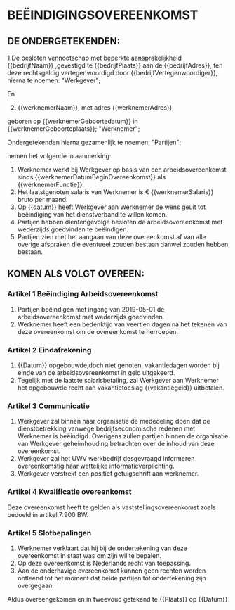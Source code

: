 # BEËINDIGINGSOVEREENKOMST

## DE ONDERGETEKENDEN:

1.De besloten vennootschap met beperkte aansprakelijkheid {{bedrijfNaam}} ,gevestigd te {{bedrijfPlaats}} aan de {{bedrijfAdres}}, ten deze rechtsgeldig vertegenwoordigd door {{bedrijfVertegenwoordiger}}, hierna te noemen: "Werkgever";

En

2. {{werknemerNaam}}, met adres {{werknemerAdres}},

geboren op {{werknemerGeboortedatum}} in {{werknemerGeboorteplaats}}; "Werknemer";

Ondergetekenden hierna gezamenlijk te noemen: "Partijen";

nemen het volgende in aanmerking:

1. Werknemer werkt bij Werkgever op basis van een arbeidsovereenkomst sinds {{werknemerDatumBeginOvereenkomst}} als {{werknemerFunctie}}.
2. Het laatstgenoten salaris van Werknemer is € {{werknemerSalaris}} bruto per maand. 
3. Op {{datum}} heeft Werkgever aan Werknemer de wens geuit tot beëindiging van het dienstverband te willen komen.
4. Partijen hebben dientengevolge besloten de arbeidsovereenkomst met wederzijds goedvinden te beëindigen. 
5. Partijen zien met het aangaan van deze overeenkomst af van alle overige afspraken die eventueel zouden bestaan danwel zouden hebben bestaan.

## KOMEN ALS VOLGT OVEREEN:

### Artikel 1 Beëindiging Arbeidsovereenkomst
1. Partijen beëindigen met ingang van 2019-05-01 de arbeidsovereenkomst met wederzijds goedvinden. 
2. Werknemer heeft een bedenktijd van veertien dagen na het tekenen van deze overeenkomst om de overeenkomst te herroepen. 

### Artikel 2 Eindafrekening

1. {{Datum}} opgebouwde,doch niet genoten, vakantiedagen worden bij einde van de arbeidsovereenkomst in geld uitgekeerd.
2. Tegelijk met de laatste salarisbetaling, zal Werkgever aan Werknemer het opgebouwde recht aan vakantietoeslag {{vakantiegeld}} uitbetalen. 

### Artikel 3 Communicatie

1. Werkgever zal binnen haar organisatie de mededeling doen dat de dienstbetrekking vanwege bedrijfseconomische redenen met Werknemer is beëindigd. Overigens zullen partijen binnen de organisatie van Werkgever geheimhouding betrachten over de inhoud van deze overeenkomst.
2. Werkgever zal het UWV werkbedrijf desgevraagd informeren overeenkomstig haar wettelijke informatieverplichting. 
3. Werkgever verstrekt een positief getuigschrift aan werknemer.

### Artikel 4 Kwalificatie overeenkomst

Deze overeenkomst heeft te gelden als vaststellingsovereenkomst zoals bedoeld in artikel 7:900 BW. 

### Artikel 5 Slotbepalingen

1. Werknemer verklaart dat hij bij de ondertekening van deze overeenkomst in staat was om zijn wil te bepalen.
2. Op deze overeenkomst is Nederlands recht van toepassing. 
3. Aan de onderhavige overeenkomst kunnen geen rechten worden ontleend tot het moment dat beide partijen tot ondertekening zijn overgegaan.

Aldus overeengekomen en in tweevoud getekend te {{Plaats}} op {{Datum}}
